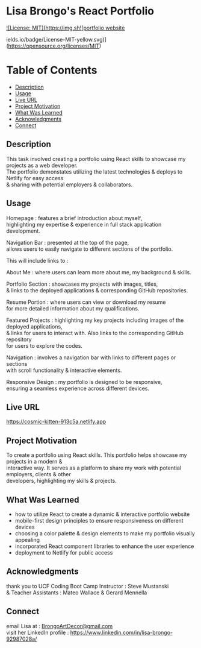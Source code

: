  # Lisa Brongo's React Portfolio

[![License: MIT](https://img.sh![portfolio website](https://github.com/Ev3ryTh1ngN1c3/Lisa-Brongo-React-Portfolio/assets/143395934/546581dd-2daf-4bac-97df-4efeb8879fa6)

ields.io/badge/License-MIT-yellow.svg)](https://opensource.org/licenses/MIT)
  
# Table of Contents

  * [Description](#description)
  * [Usage](#usage)
  * [Live URL](#live-url)
  * [Project Motivation](#project-motivation)
  * [What Was Learned](#what-was-learned)
  * [Acknowledgments](#acknowledgments)
  * [Connect](#connect)
  
## Description

 This task involved creating a portfolio using React skills to showcase my projects as a web developer. <br>
 The portfolio demonstates utilizing the latest technologies & deploys to Netlify for easy access <br>
 & sharing with potential employers & collaborators.
 
## Usage 

Homepage : features a brief introduction about myself,<br>
highlighting my expertise & experience in full stack application development.

Navigation Bar : presented at the top of the page, <br>
allows users to easily navigate to different sections of the portfolio. 
    
This will include links to :

About Me : where users can learn more about me, my background & skills.

Portfolio Section : showcases my projects with images, titles, <br>
& links to the deployed applications & corresponding GitHub repositories.

Resume Portion : where users can view or download my resume <br>
for more detailed information about my qualifications.

Featured Projects : highlighting my key projects including images of the deployed applications, <br>
& links for users to interact with. Also links to the corresponding GitHub repository <br>
for users to explore the codes.

Navigation : involves a navigation bar with links to different pages or sections <br>
with scroll functionality & interactive elements.

Responsive Design : my portfolio is designed to be responsive, <br>
ensuring a seamless experience across different devices.

## Live URL 

https://cosmic-kitten-913c5a.netlify.app

## Project Motivation

To create a portfolio using React skills. This portfolio helps showcase my projects in a modern & <br>
interactive way. It serves as a platform to share my work with potential employers, clients & other <br> 
developers, highlighting my skills & projects.

## What Was Learned

- how to utilize React to create a dynamic & interactive portfolio website 
- mobile-first design principles to ensure responsiveness on different devices 
- choosing a color palette & design elements to make my portfolio visually appealing 
- incorporated React component libraries to enhance the user experience 
- deployment to Netlify for public access 

## Acknowledgments

thank you to UCF Coding Boot Camp Instructor : Steve Mustanski <br>
& Teacher Assistants : Mateo Wallace & Gerard Mennella <br>

## Connect

email Lisa at : BrongoArtDecor@gmail.com <br>
visit her LinkedIn profile : https://www.linkedin.com/in/lisa-brongo-92987028a/
